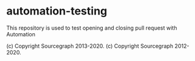 # automation-testing
This repository is used to test opening and closing pull request with Automation

(c) Copyright Sourcegraph 2013-2020.
(c) Copyright Sourcegraph 2012-2020.